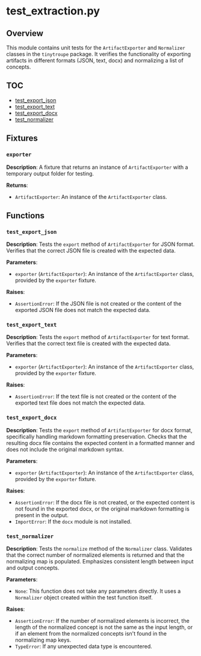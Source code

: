 # test_extraction.py

## Overview

This module contains unit tests for the `ArtifactExporter` and `Normalizer` classes in the `tinytroupe` package.  It verifies the functionality of exporting artifacts in different formats (JSON, text, docx) and normalizing a list of concepts.

## TOC

- [test_export_json](#test-export-json)
- [test_export_text](#test-export-text)
- [test_export_docx](#test-export-docx)
- [test_normalizer](#test-normalizer)

## Fixtures

### `exporter`

**Description**: A fixture that returns an instance of `ArtifactExporter` with a temporary output folder for testing.

**Returns**:
- `ArtifactExporter`: An instance of the `ArtifactExporter` class.


## Functions

### `test_export_json`

**Description**: Tests the `export` method of `ArtifactExporter` for JSON format.  Verifies that the correct JSON file is created with the expected data.

**Parameters**:
- `exporter` (`ArtifactExporter`): An instance of the `ArtifactExporter` class, provided by the `exporter` fixture.


**Raises**:
- `AssertionError`: If the JSON file is not created or the content of the exported JSON file does not match the expected data.


### `test_export_text`

**Description**: Tests the `export` method of `ArtifactExporter` for text format.  Verifies that the correct text file is created with the expected data.


**Parameters**:
- `exporter` (`ArtifactExporter`): An instance of the `ArtifactExporter` class, provided by the `exporter` fixture.

**Raises**:
- `AssertionError`: If the text file is not created or the content of the exported text file does not match the expected data.


### `test_export_docx`

**Description**: Tests the `export` method of `ArtifactExporter` for docx format, specifically handling markdown formatting preservation.  Checks that the resulting docx file contains the expected content in a formatted manner and does not include the original markdown syntax.

**Parameters**:
- `exporter` (`ArtifactExporter`): An instance of the `ArtifactExporter` class, provided by the `exporter` fixture.

**Raises**:
- `AssertionError`: If the docx file is not created, or the expected content is not found in the exported docx, or the original markdown formatting is present in the output.
- `ImportError`: If the `docx` module is not installed.


### `test_normalizer`

**Description**: Tests the `normalize` method of the `Normalizer` class.  Validates that the correct number of normalized elements is returned and that the normalizing map is populated.  Emphasizes consistent length between input and output concepts.

**Parameters**:
- `None`: This function does not take any parameters directly.
   It uses a `Normalizer` object created within the test function itself.

**Raises**:
- `AssertionError`: If the number of normalized elements is incorrect, the length of the normalized concept is not the same as the input length, or if an element from the normalized concepts isn't found in the normalizing map keys.
- `TypeError`: If any unexpected data type is encountered.

```